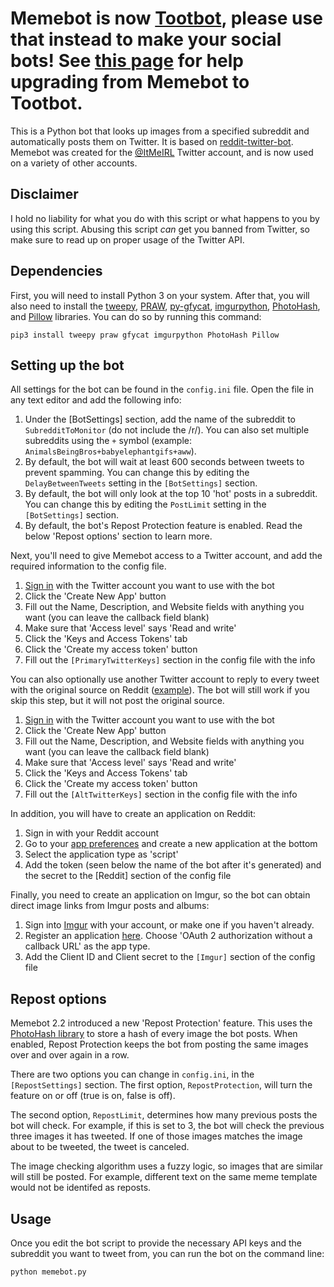 # Memebot is now [Tootbot](https://github.com/corbindavenport/tootbot), please use that instead to make your social bots! See [this page](https://github.com/corbindavenport/tootbot/wiki/Upgrading-from-Memebot) for help upgrading from Memebot to Tootbot.

This is a Python bot that looks up images from a specified subreddit and automatically posts them on Twitter. It is based on [reddit-twitter-bot](https://github.com/rhiever/reddit-twitter-bot). Memebot was created for the [@ItMeIRL](https://twitter.com/ItMeIRL) Twitter account, and is now used on a variety of other accounts.

## Disclaimer

I hold no liability for what you do with this script or what happens to you by using this script. Abusing this script *can* get you banned from Twitter, so make sure to read up on proper usage of the Twitter API.

## Dependencies

First, you will need to install Python 3 on your system. After that, you will also need to install the [tweepy](https://github.com/tweepy/tweepy), [PRAW](https://praw.readthedocs.io/en/latest/), [py-gfycat](https://github.com/ankeshanand/py-gfycat), [imgurpython](https://github.com/Imgur/imgurpython), [PhotoHash](https://github.com/bunchesofdonald/photohash), and [Pillow](https://github.com/python-pillow/Pillow) libraries. You can do so by running this command:

    pip3 install tweepy praw gfycat imgurpython PhotoHash Pillow

## Setting up the bot

All settings for the bot can be found in the `config.ini` file. Open the file in any text editor and add the following info:

1. Under the [BotSettings] section, add the name of the subreddit to `SubredditToMonitor` (do not include the /r/). You can also set multiple subreddits using the `+` symbol (example: `AnimalsBeingBros+babyelephantgifs+aww`).
2. By default, the bot will wait at least 600 seconds between tweets to prevent spamming. You can change this by editing the `DelayBetweenTweets` setting in the `[BotSettings]` section.
3. By default, the bot will only look at the top 10 'hot' posts in a subreddit. You can change this by editing the `PostLimit` setting in the `[BotSettings]` section.
4. By default, the bot's Repost Protection feature is enabled. Read the below 'Repost options' section to learn more.

Next, you'll need to give Memebot access to a Twitter account, and add the required information to the config file.

1. [Sign in](https://dev.twitter.com/apps) with the Twitter account you want to use with the bot
2. Click the 'Create New App' button
3. Fill out the Name, Description, and Website fields with anything you want (you can leave the callback field blank)
4. Make sure that 'Access level' says 'Read and write'
5. Click the 'Keys and Access Tokens' tab
6. Click the 'Create my access token' button
7. Fill out the `[PrimaryTwitterKeys]` section in the config file with the info

You can also optionally use another Twitter account to reply to every tweet with the original source on Reddit ([example](https://twitter.com/IRL_Context/status/846069261474938880)). The bot will still work if you skip this step, but it will not post the original source.

1. [Sign in](https://dev.twitter.com/apps) with the Twitter account you want to use with the bot
2. Click the 'Create New App' button
3. Fill out the Name, Description, and Website fields with anything you want (you can leave the callback field blank)
4. Make sure that 'Access level' says 'Read and write'
5. Click the 'Keys and Access Tokens' tab
6. Click the 'Create my access token' button
7. Fill out the `[AltTwitterKeys]` section in the config file with the info

In addition, you will have to create an application on Reddit:

1. Sign in with your Reddit account
2. Go to your [app preferences](https://www.reddit.com/prefs/apps) and create a new application at the bottom
3. Select the application type as 'script'
4. Add the token (seen below the name of the bot after it's generated) and the secret to the [Reddit] section of the config file

Finally, you need to create an application on Imgur, so the bot can obtain direct image links from Imgur posts and albums:

1. Sign into [Imgur](https://imgur.com/) with your account, or make one if you haven't already.
2. Register an application [here](https://api.imgur.com/oauth2/addclient). Choose 'OAuth 2 authorization without a callback URL' as the app type.
3. Add the Client ID and Client secret to the `[Imgur]` section of the config file

## Repost options

Memebot 2.2 introduced a new 'Repost Protection' feature. This uses the [PhotoHash library](https://github.com/bunchesofdonald/photohash) to store a hash of every image the bot posts. When enabled, Repost Protection keeps the bot from posting the same images over and over again in a row.

There are two options you can change in `config.ini`, in the `[RepostSettings]` section. The first option, `RepostProtection`, will turn the feature on or off (true is on, false is off).

The second option, `RepostLimit`, determines how many previous posts the bot will check. For example, if this is set to 3, the bot will check the previous three images it has tweeted. If one of those images matches the image about to be tweeted, the tweet is canceled.

The image checking algorithm uses a fuzzy logic, so images that are similar will still be posted. For example, different text on the same meme template would not be identifed as reposts.

## Usage

Once you edit the bot script to provide the necessary API keys and the subreddit you want to tweet from, you can run the bot on the command line:

    python memebot.py
